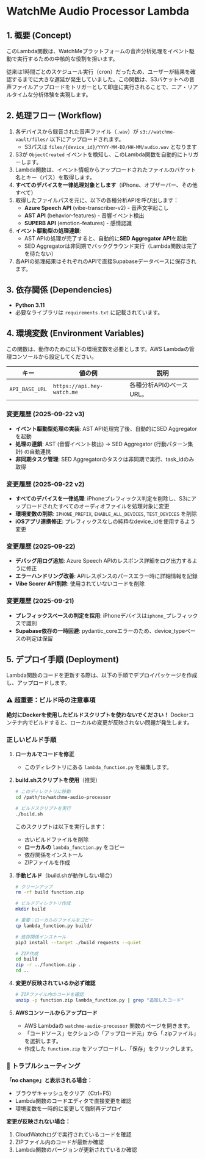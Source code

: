 # WatchMe Audio Processor Lambda

## 1. 概要 (Concept)

このLambda関数は、WatchMeプラットフォームの音声分析処理をイベント駆動で実行するための中核的な役割を担います。

従来は1時間ごとのスケジュール実行（cron）だったため、ユーザーが結果を確認するまでに大きな遅延が発生していました。この関数は、S3バケットへの音声ファイルアップロードをトリガーとして即座に実行されることで、ニア・リアルタイムな分析体験を実現します。

## 2. 処理フロー (Workflow)

1.  各デバイスから録音された音声ファイル（`.wav`）が `s3://watchme-vault/files/` 以下にアップロードされます。
    - S3パスは `files/{device_id}/YYYY-MM-DD/HH-MM/audio.wav` となります
2.  S3が `ObjectCreated` イベントを検知し、このLambda関数を自動的にトリガーします。
3.  Lambda関数は、イベント情報からアップロードされたファイルのバケット名とキー（パス）を取得します。
4.  **すべてのデバイスを一律処理対象とします**（iPhone、オブザーバー、その他すべて）
5.  取得したファイルパスを元に、以下の各種分析APIを呼び出します：
    - **Azure Speech API** (vibe-transcriber-v2) - 音声文字起こし
    - **AST API** (behavior-features) - 音響イベント検出
    - **SUPERB API** (emotion-features) - 感情認識
6.  **イベント駆動型の処理連鎖**:
    - AST APIの処理が完了すると、自動的に**SED Aggregator API**を起動
    - SED Aggregatorは非同期でバックグラウンド実行（Lambda関数は完了を待たない）
7.  各APIの処理結果はそれぞれのAPIで直接Supabaseデータベースに保存されます。

## 3. 依存関係 (Dependencies)

- **Python 3.11**
- 必要なライブラリは `requirements.txt` に記載されています。

## 4. 環境変数 (Environment Variables)

この関数は、動作のために以下の環境変数を必要とします。AWS Lambdaの管理コンソールから設定してください。

| キー | 値の例 | 説明 |
| --- | --- | --- |
| `API_BASE_URL` | `https://api.hey-watch.me` | 各種分析APIのベースURL。 |

### 変更履歴 (2025-09-22 v3)
- **イベント駆動型処理の実装**: AST API処理完了後、自動的にSED Aggregatorを起動
- **処理の連鎖**: AST (音響イベント検出) → SED Aggregator (行動パターン集計) の自動連携
- **非同期タスク管理**: SED Aggregatorのタスクは非同期で実行、task_idのみ取得

### 変更履歴 (2025-09-22 v2)
- **すべてのデバイスを一律処理**: iPhoneプレフィックス判定を削除し、S3にアップロードされたすべてのオーディオファイルを処理対象に変更
- **環境変数の削除**: `IPHONE_PREFIX`, `ENABLE_ALL_DEVICES`, `TEST_DEVICES` を削除
- **iOSアプリ連携修正**: プレフィックスなしの純粋なdevice_idを使用するよう変更

### 変更履歴 (2025-09-22)
- **デバッグ用ログ追加**: Azure Speech APIのレスポンス詳細をログ出力するように修正
- **エラーハンドリング改善**: APIレスポンスのパースエラー時に詳細情報を記録
- **Vibe Scorer API削除**: 使用されていないコードを削除

### 変更履歴 (2025-09-21)
- **プレフィックスベースの判定を採用**: iPhoneデバイスは`iphone_`プレフィックスで識別
- **Supabase依存の一時回避**: pydantic_coreエラーのため、device_typeベースの判定は保留

## 5. デプロイ手順 (Deployment)

Lambda関数のコードを更新する際は、以下の手順でデプロイパッケージを作成し、アップロードします。

### ⚠️ 超重要：ビルド時の注意事項

**絶対にDockerを使用したビルドスクリプトを使わないでください！**
Dockerコンテナ内でビルドすると、ローカルの変更が反映されない問題が発生します。

### 正しいビルド手順

1.  **ローカルでコードを修正**
    - このディレクトリにある `lambda_function.py` を編集します。

2.  **build.shスクリプトを使用**（推奨）
    ```bash
    # このディレクトリに移動
    cd /path/to/watchme-audio-processor
    
    # ビルドスクリプトを実行
    ./build.sh
    ```
    
    このスクリプトは以下を実行します：
    - 古いビルドファイルを削除
    - **ローカルの** `lambda_function.py` をコピー
    - 依存関係をインストール
    - ZIPファイルを作成

3.  **手動ビルド**（build.shが動作しない場合）
    ```bash
    # クリーンアップ
    rm -rf build function.zip
    
    # ビルドディレクトリ作成
    mkdir build
    
    # 重要：ローカルのファイルをコピー
    cp lambda_function.py build/
    
    # 依存関係インストール
    pip3 install --target ./build requests --quiet
    
    # ZIP作成
    cd build
    zip -r ../function.zip .
    cd ..
    ```

4.  **変更が反映されているか必ず確認**
    ```bash
    # ZIPファイル内のコードを確認
    unzip -p function.zip lambda_function.py | grep "追加したコード"
    ```

5.  **AWSコンソールからアップロード**
    - AWS Lambdaの `watchme-audio-processor` 関数のページを開きます。
    - 「コードソース」セクションの「アップロード元」から「.zipファイル」を選択します。
    - 作成した `function.zip` をアップロードし、「保存」をクリックします。

### 🚨 トラブルシューティング

**「no change」と表示される場合：**
- ブラウザキャッシュをクリア（Ctrl+F5）
- Lambda関数のコードエディタで直接変更を確認
- 環境変数を一時的に変更して強制再デプロイ

**変更が反映されない場合：**
1. CloudWatchログで実行されているコードを確認
2. ZIPファイル内のコードが最新か確認
3. Lambda関数のバージョンが更新されているか確認
